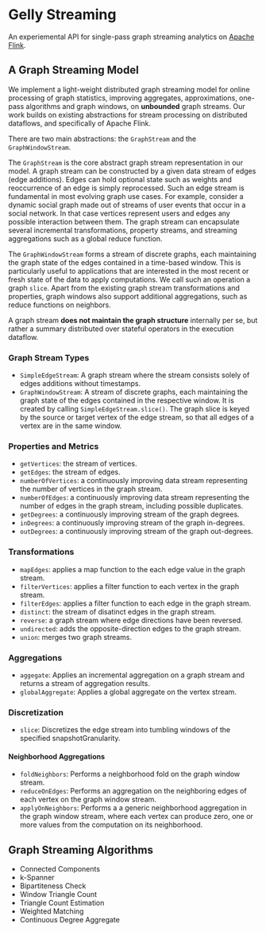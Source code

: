 Gelly Streaming
===============

An experiemental API for single-pass graph streaming analytics on [Apache Flink](https://flink.apache.org/).

## A Graph Streaming Model
We implement a light-weight distributed graph streaming model for online processing of graph statistics, improving
aggregates, approximations, one-pass algorithms and graph windows, on **unbounded** graph streams. Our work builds on existing abstractions for stream processing on distributed dataflows, and specifically of Apache Flink.

There are two main abstractions: the `GraphStream` and the `GraphWindowStream`.

The `GraphStream` is the core abstract graph stream representation in our model. A graph stream can be constructed by a given data stream of edges (edge additions). Edges can hold optional state such as weights and reoccurrence of an edge is simply reprocessed. Such an edge stream is fundamental in most evolving graph use cases. For example, consider a dynamic social graph made out of streams of user events that occur in a social network. In that case vertices represent users and edges any possible interaction between them. The graph stream can encapsulate several incremental transformations, property streams, and streaming aggregations such as a global reduce function.

The `GraphWindowStream` forms a stream of discrete graphs, each maintaining the graph state of the edges contained in a time-based window. This is particularly useful to applications that are interested in the most recent or fresh state of the data to apply computations. We call such an operation a graph `slice`. Apart from the existing graph stream transformations and properties, graph windows also support additional aggregations, such as reduce functions on neighbors.

A graph stream **does not maintain the graph structure** internally per se, but rather a summary distributed over
stateful operators in the execution dataflow.

### Graph Stream Types

* `SimpleEdgeStream`: A graph stream where the stream consists solely of edges additions without timestamps.
* `GraphWindowStream`: A stream of discrete graphs, each maintaining the graph state of the edges contained in the respective window. It is created by calling `SimpleEdgeStream.slice()`. The graph slice is keyed by the source or target vertex of the edge stream, so that all edges of a vertex are in the same window.

### Properties and Metrics

* `getVertices`: the stream of vertices.
* `getEdges`: the stream of edges.
* `numberOfVertices`: a continuously improving data stream representing the number of vertices in the graph stream.
* `numberOfEdges`: a continuously improving data stream representing the number of edges in the graph stream, including possible duplicates.
* `getDegrees`: a continuously improving stream of the graph degrees.
* `inDegrees`: a continuously improving stream of the graph in-degrees.
* `outDegrees`: a continuously improving stream of the graph out-degrees.


### Transformations

* `mapEdges`: applies a map function to the each edge value in the graph stream.
* `filterVertices`: applies a filter function to each vertex in the graph stream.
* `filterEdges`: applies a filter function to each edge in the graph stream.
* `distinct`: the stream of disatinct edges in the graph stream.
* `reverse`: a graph stream where edge directions have been reversed.
* `undirected`: adds the opposite-direction edges to the graph stream.
* `union`: merges two graph streams.


### Aggregations

* `aggegate`: Applies an incremental aggregation on a graph stream and returns a stream of aggregation results.
* `globalAggregate`: Applies a global aggregate on the vertex stream.

### Discretization

* `slice`: Discretizes the edge stream into tumbling windows of the specified snapshotGranularity.

#### Neighborhood Aggregations

* `foldNeighbors`: Performs a neighborhood fold on the graph window stream.
* `reduceOnEdges`: Performs an aggregation on the neighboring edges of each vertex on the graph window stream.
* `applyOnNeighbors`: Performs a a generic neighborhood aggregation in the graph window stream, where each vertex can produce zero, one or more values from the computation on its neighborhood.


## Graph Streaming Algorithms

* Connected Components
* k-Spanner
* Bipartiteness Check
* Window Triangle Count
* Triangle Count Estimation
* Weighted Matching
* Continuous Degree Aggregate
